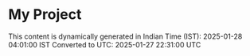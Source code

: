 # My Project

This content is dynamically generated in Indian Time (IST): 2025-01-28 04:01:00 IST
Converted to UTC: 2025-01-27 22:31:00 UTC
